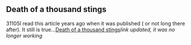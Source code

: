 <article><h2>Death of a thousand stings</h2><time><span class="day">3</span><span class="month">1</span><span class="year">105</span></time>I read this article years ago when it was published ( or not long there after). It still is true...<a title="death of a thousand stings" href="http://www.macguild.org/win95-stings.html">Death of a thousand stings</a><em>link updated, it was no longer working</em></article>